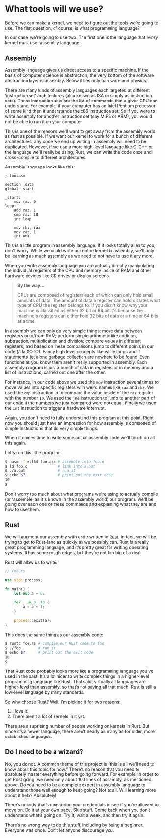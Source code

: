 # What tools will we use?

Before we can make a kernel, we need to figure out the tools we’re going to
use. The first question, of course, is what programming language?

In our case, we’re going to use two. The first one is the language that
_every_ kernel must use: assembly language.

## Assembly

Assembly language gives us direct access to a specific machine. If the basis of
computer science is abstraction, the very bottom of the software abstraction layer
is assembly. Below it lies only hardware and physics.

There are many kinds of assembly languages each targeted at different
‘instruction set’ architectures (also known as ISA or simply as instruction sets).
These instruction sets are the list of commands that a given CPU can understand. For
example, if your computer has an Intel Pentium processor of some kind then it
understands the x86 instruction set. So if you were to write assembly for another
instruction set (say MIPS or ARM), you would not be able to run it on your computer.

This is one of the reasons we'll want to get away from the assembly world as
fast as possible. If we want our kernel to work for a bunch of different
architectures, any code we end up writing in assembly will need to be duplicated.
However, if we use a more high-level language like C, C++ or the language we'll
really be using, Rust, we can write the code once and cross-compile
to different architectures.

Assembly language looks like this:

```x86asm
; foo.asm

section .data
global _start

_start:
    mov rax, 0
loop:
    add rax, 1
    cmp rax, 10
    jne loop

    mov rbx, rax
    mov rax, 1
    int 80h
```

This is a little program in assembly language. If it looks totally alien to you,
don't worry. While we could write our entire kernel in assembly, we'll only be
learning as much assembly as we need to not have to use it any more.

When you write assembly language you are actually directly manipulating the
individual registers of the CPU and memory inside of RAM and other hardware
devices like CD drives or display screens.

> **By the way...**
>
> CPUs are composed of registers each of which can only hold small amounts of data.
> The amount of data a register can hold dictates what type of CPU the register
> belongs to. If you didn't know why your machine is classified as either 32 bit
> or 64 bit it's because the machine's registers can either hold 32 bits of data at a
> time or 64 bits at a time.

In assembly we can only do very simple things: move data between registers or
to/from RAM; perform simple arithmetic like addition, subtraction, multiplication
and division; compare values in different registers, and based on these comparisons
jump to different points in our code (á la GOTO). Fancy high level concepts
like while loops and if statements, let alone garbage collection are nowhere to be
found. Even functions as you know them aren't really supported in assembly.
Each assembly program is just a bunch of data in registers or in memory and a
list of instructions, carried out one after the other.

For instance, in our code above we used the `mov` instruction several times to
move values into specific registers with weird names like `rax` and `rbx`. We
used the `cmp` instruction to to compare the value inside of the `rax` register
with the number `10`. We used the `jne` instruction to jump to another part of
our code if the numbers we just compared were not equal. Finally we used the `int`
instruction to trigger a hardware *int*errupt.

Again, you don't need to fully understand this program at this point. Right now
you should just have an impression for how assembly is composed of simple
instructions that do very simple things.

When it comes time to write some actual assembly code we'll touch on all this again.

Let's run this little program:

```bash
$ nasm -f elf64 foo.asm # assemble into foo.o
$ ld foo.o              # link into a.out
$ ./a.out               # run it
$ echo $?               # print out the exit code
10
$
```

Don't worry too much about what programs we're using to actually compile (or
‘assemble’ as it's known in the assembly world) our program. We'll be going
over each one of these commands and explaining what they are and how to use
them.

## Rust

We will augment our assembly with code written in
[Rust](https://www.rust-lang.org/). In fact, we will be trying to get to
Rust-land as quickly as we possibly can. Rust is a really great programming
language, and it’s pretty great for writing operating systems. It has some
rough edges, but they’re not too big of a deal.

Rust will allow us to write:

```rust
// foo.rs

use std::process;

fn main() {
    let mut a = 0;

    for _ in 0..10 {
        a = a + 1;
    }

    process::exit(a);
}
```

This does the same thing as our assembly code:

```bash
$ rustc foo.rs # compile our Rust code to foo
$ ./foo        # run it
$ echo $?      # print out the exit code
10
$
```

That Rust code probably looks more like a programming language you’ve used in
the past. It’s a lot nicer to write complex things in a higher-level
programming language like Rust. That said, virtually all languages are
higher-level than assembly, so that’s not saying all that much. Rust is still a
low-level language by many standards.

So why choose Rust? Well, I’m picking it for two reasons:

1) I love it.
2) There aren’t a lot of kernels in it yet.

There are a suprising number of people working on kernels in Rust. But since
it’s a newer language, there aren’t nearly as many as for older, more
established languages.

## Do I need to be a wizard?

No, you do not. A common theme of this project is “this is all we’ll need to
know about this topic for now.” There’s no reason that you need to absolutely
master everything before going forward. For example, in order to get Rust
going, we need only about 100 lines of assembly, as mentioned above. Do you
need to be a complete expert in assembly language to understand those well
enough to keep going? Not at all. Will learning more about it help? Absolutely!

There’s nobody that’s monitoring your credentials to see if you’re allowed to
move on. Do it at your own pace. Skip stuff. Come back when you don’t
understand what’s going on. Try it, wait a week, and then try it again.

There’s no wrong way to do this stuff, including by being a beginner. Everyone
was once. Don’t let anyone discourage you.
